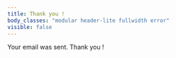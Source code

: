```yaml
---
title: Thank you !
body_classes: "modular header-lite fullwidth error"
visible: false
---
```


Your email was sent. Thank you !